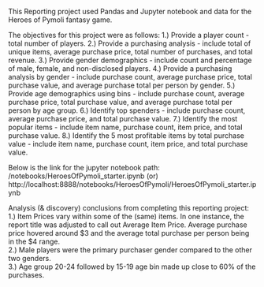 This Reporting project used Pandas and Jupyter notebook and data for the Heroes of Pymoli fantasy game.

The objectives for this project were as follows:
1.) Provide a player count - total number of players.
2.) Provide a purchasing analysis - include total of unique items, average purchase price, total number of purchases, and total revenue.
3.) Provide gender demographics - include count and percentage of male, female, and non-disclosed players.
4.) Provide a purchasing analysis by gender - include purchase count, average purchase price, total purchase value, and average purchase total per person by gender.
5.) Provide age demographics using bins - include purchase count, average purchase price, total purchase value, and average purchase total per person by age group.
6.) Identify top spenders - include purchase count, average purchase price, and total purchase value.
7.) Identify the most popular items - include item name, purchase count, item price, and total purchase value.
8.) Identify the 5 most profitable items by total purchase value - include item name, purchase count, item price, and total purchase value.
    
Below is the link for the jupyter notebook path:                                                         
/notebooks/HeroesOfPymoli_starter.ipynb
(or)
http://localhost:8888/notebooks/HeroesOfPymoli/HeroesOfPymoli_starter.ipynb

Analysis (& discovery) conclusions from completing this reporting project:
1.) Item Prices vary within some of the (same) items. In one instance, the report title was adjusted to call out Average Item Price.
Average purchase price hovered around $3 and the average total purchase per person being in the $4 range.   
2.) Male players were the primary purchaser gender compared to the other two genders.                                                                                               
3.) Age group 20-24 followed by 15-19 age bin made up close to 60% of the purchases. 

